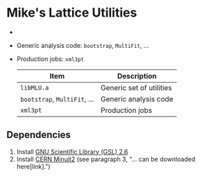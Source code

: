 # Mike's Lattice Utilities

* 
* Generic analysis code: `bootstrap`, `MultiFit`, ... 
* Production jobs: `xml3pt`

    Item | Description
    | --- | ---
    `libMLU.a` | Generic set of utilities
    `bootstrap`, `MultiFit`, ... | Generic analysis code  
    `xml3pt` | Production jobs

## Dependencies

1. Install [GNU Scientific Library (GSL) 2.6][gsl26]
2. Install [CERN Minuit2][minuit2] (see paragraph 3, "... can be downloaded here[link].")

[gsl26]: https://www.gnu.org/software/gsl/
[minuit2]: https://root.cern.ch/doc/master/Minuit2Page.html

